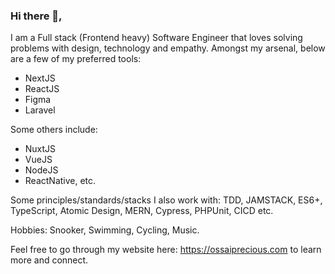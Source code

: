 ### Hi there 👋,
I am a Full stack (Frontend heavy) Software Engineer that loves solving problems with design, technology and empathy. Amongst my arsenal, below are a few of my preferred tools:
- NextJS
- ReactJS
- Figma
- Laravel

Some others include:
- NuxtJS
- VueJS
- NodeJS
- ReactNative, etc.

Some principles/standards/stacks I also work with: TDD, JAMSTACK, ES6+, TypeScript, Atomic Design, MERN, Cypress, PHPUnit, CICD etc.

Hobbies: Snooker, Swimming, Cycling, Music.

Feel free to go through my website here: https://ossaiprecious.com to learn more and connect.


<!--
**PeCrio/PeCrio** is a ✨ _special_ ✨ repository because its `README.md` (this file) appears on your GitHub profile.

Here are some ideas to get you started:

- 🔭 I’m currently working on ...
- 🌱 I’m currently learning ...
- 👯 I’m looking to collaborate on ...
- 🤔 I’m looking for help with ...
- 💬 Ask me about ...
- 📫 How to reach me: ...
- 😄 Pronouns: ...
- ⚡ Fun fact: ...
-->
